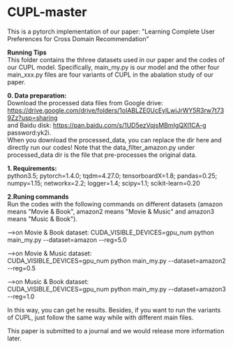 # CUPL-master
This is a pytorch implementation of our paper: "Learning Complete User Preferences for Cross Domain Recommendation"   

**Running Tips**  
This folder contains the thhree datasets used in our paper and the codes of our CUPL model. Specifically, main_my.py is our model and the other four main_xxx.py files are four variants of CUPL in the abalation study of our paper.  

**0. Data preparation:**  
Download the processed data files from Google drive: https://drive.google.com/drive/folders/1oIABLZE0UcEylLwiJrWY5R3rw7t739Zz?usp=sharing   
and Baidu disk: https://pan.baidu.com/s/1UD5ezVqjsMBmIgQXl1CA-g  password:yk2i.  
When you download the processed_data, you can replace the dir here and directly run our codes! Note that the data_filter_amazon.py under processed_data dir is the file that pre-processes the original data. 

**1. Requirements:**  
python3.5; pytorch=1.4.0; tqdm=4.27.0; tensorboardX=1.8; pandas=0.25; numpy=1.15; networkx=2.2; logger=1.4; scipy=1.1; scikit-learn=0.20   

**2.Runing commands**  
Run the codes with the following commands on different datasets (amazon means "Movie & Book", amazon2 means "Movie & Music" and amazon3 means "Music & Book").  

-->on Movie & Book dataset: 
CUDA_VISIBLE_DEVICES=gpu_num python main_my.py --dataset=amazon --reg=5.0  

-->on Movie & Music dataset:  
CUDA_VISIBLE_DEVICES=gpu_num python main_my.py --dataset=amazon2 --reg=0.5  

-->on Music & Book dataset:  
CUDA_VISIBLE_DEVICES=gpu_num python main_my.py --dataset=amazon3 --reg=1.0  

In this way, you can get he results. Besides, if you want to run the variants of CUPL, just follow the same way while with different main files.  

This paper is submitted to a journal and we would release more information later.
